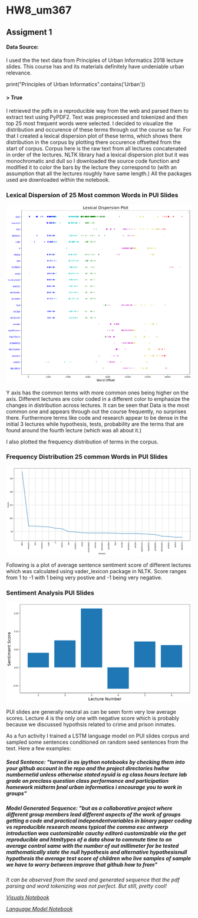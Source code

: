 # HW8_um367


## Assigment 1

#### Data Source: 
I used the the text data from Principles of Urban Informatics 2018 lecture slides. This course has and its materials definitely have undeniable urban relevance. 

print("Principles of Urban Informatics".contains('Urban'))

#### > True

I retrieved the pdfs in a reproducible way from the web and parsed them to extract text using PyPDF2. Text was preprocessed and tokenized and then top 25 most frequent words were selected. I decided to visualize the distribution and occurence of these terms through out the course so far. For that I created a lexical dispersion plot of these terms, which shows there distribution in the corpus by plotting there occurence offsetted from the start of corpus. Corpus here is the raw text from all lectures concatenated in order of the lectures. NLTK library had a lexical dispersion plot but it was monochromatic and dull so I downloaded the source code function and modified it to color the bars by the lecture they correspond to (with an assumption that all the lectures roughly have same length.) All the packages used are downloaded within the notebook.

### Lexical Dispersion of 25 Most common Words in PUI Slides
![Lexical Dispersion](LexicalDispersion.png)

Y axis has the common terms with more common ones being higher on the axis. Different lectures are color coded in a different color to emphasize the changes in distribution across lectures. It can be seen that Data is the most common one and appears through out the course frequently, no surprises there. Furthermore terms like code and research appear to be dense in the initial 3 lectures while hypothesis, tests, probability are the terms that are found around the fourth lecture (which was all about it.)

I also plotted the frequency distribution of terms in the corpus.
### Frequency Distribution 25 common Words in PUI Slides
![Freq Dist](freq.png)

Following is a plot of average sentence sentiment score of different lectures which was calculated using vader_lexicon package in NLTK. Score ranges from 1 to -1 with 1 being very postive and -1 being very negative.
### Sentiment Analysis PUI Slides
![Freq Dist](sentiment.png)

PUI slides are generally neutral as can be seen form very low average scores. Lecture 4 is the only one with negative score which is probably because we discussed hypothsis related to crime and prison inmates.

As a fun activity I trained a LSTM language model on PUI slides corpus and sampled some sentences conditioned on random seed sentences from the text. Here a few examples: 

##### Seed Sentence: <i>"turned in as ipython notebooks by checking them into your github account in the repo and the project directories hwhw numbernetid unless otherwise stated nyuid is eg class hours lecture lab grade on preclass question class performance and participation homework midterm þnal urban informatics i encourage you to work in groups"<i>

##### Model Generated Sequence: <i>"but as a collaborative project where different group members lead different aspects of the work of groups getting a code and practical independentvariables in binary paper coding vs reproducible research means typical the comma esc antwerp introduction was customizable cauchy editoró customizable via the get reproducible and htmltypes of a data show to commute time to on average control same with the number of out millimeter for be tested mathematically state the null hypothesis and alternative hypothesisnull hypothesis the average test score of children who live samples of sample we have to worry between improve that github how to from"<i>
  
It can be observed from the seed and generated sequence that the pdf parsing and word tokenizing was not perfect. But still, pretty cool!

[Visuals Notebook](https://github.com/muaz-urwa/PUI2018_um367/blob/master/HW8_um367/Visuals.ipynb)

[Language Model Notebook](https://github.com/muaz-urwa/PUI2018_um367/blob/master/HW8_um367/LanguageModelPui%20.ipynb)


